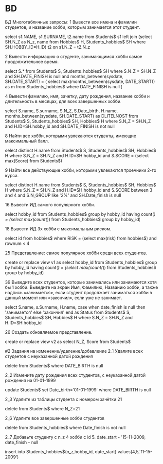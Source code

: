 # BD
БД
Многотабличные запросы:
1 Вывести все имена и фамилии студентов, и название хобби, которым занимается этот студент.

select s1.NAME, s1.SURNAME, t2.name
from Students$ s1 left join (select SH.N_Z as N_z, name
 from Hobbies$ H, Students_hobbies$ SH
 where SH.HOBBY_ID=H.ID) t2 on s1.N_Z = t2.N_z
 
 2 Вывести информацию о студенте, занимающимся хобби самое продолжительное время.
 
 select S.*
from Students$ S, Students_hobbies$ SH
where S.N_Z = SH.N_Z and SH.DATE_FINISH is null and months_between(sysdate, SH.DATE_START) = (
 select max(months_between(sysdate, DATE_START)) as m
 from Students_hobbies$
 where DATE_FINISH is null
)

4 Вывести фамилию, имя, зачетку, дату рождения, название хобби и длительность в месяцах, для всех завершенных хобби.

select S.name, S.surname, S.N_Z, S.Date_birth, H.name, months_between(sysdate, SH.DATE_START) as DLITELNOST
from Students$ S, Students_hobbies$ SH, Hobbies$ H
where S.N_Z = SH.N_Z and H.ID=SH.hobby_id and SH.DATE_FINISH is not null

8 Найти все хобби, которыми увлекаются студенты, имеющие максимальный балл.

select distinct H.name
from Students$ S, Students_hobbies$ SH, Hobbies$ H
where S.N_Z = SH.N_Z and H.ID=SH.hobby_id and S.SCORE = (select max(Score) from Students$)

9 Найти все действующие хобби, которыми увлекаются троечники 2-го курса.

select distinct H.name
from Students$ S, Students_hobbies$ SH, Hobbies$ H
where S.N_Z = SH.N_Z and H.ID=SH.hobby_id and S.SCORE between 3 and 4 and S.N_GROUP like '2%' and SH.Date_finish is null

16 Вывести ИД самого популярного хобби.

select hobby_id
from Students_hobbies$
group by hobby_id
having count(*) = (select max(count(*)) from Students_hobbies$ group by hobby_id)

18 Вывести ИД 3х хобби с максимальным риском.

select id
from hobbies$
where RISK = (select max(risk) from hobbies$) and rownum < 4

25 Представление: самое популярное хобби среди всех студентов.

create or replace view v1 as
select hobby_id 
from Students_hobbies$ 
group by hobby_id 
having count(*) = (select max(count(*)) from Students_hobbies$ group by hobby_id)

39 Выведите всех студентов, которые занимались или занимаются хотя бы 1 хобби. Выведите на экран Имя, Фамилию, Названию хобби, а также надпись «занимается», если студент продолжает заниматься хобби в данный момент или «закончил», если уже не занимает.

select S.name, s.Surname, H.name, 
case 
 when date_finish is null 
 then 'занимается' 
 else 'закончил' 
end as Status
from Students$ S, Students_hobbies$ SH, Hobbies$ H
where S.N_Z = SH.N_Z and H.ID=SH.hobby_id

26 Создать обновляемое представление.

create or replace view v2 as
select N_Z, Score
from Students$

#2 Задания на изменение/удаление/добавление
 2_1 Удалите всех студентов с неуказанной датой рождения
 
 delete from Students$ where DATE_BIRTH is null
 
 2_2 Измените дату рождения всех студентов, с неуказанной датой рождения на 01-01-1999
 
 update Students$ set Date_birth='01-01-1999' where DATE_BIRTH is null
 
 2_3 Удалите из таблицы студента с номером зачётки 21
 
 delete from Students$ where N_Z=21
  
  2_6 Удалите все завершенные хобби студентов

delete from Students_hobbies$ where Date_finish is not null

2_7 Добавьте студенту с n_z 4 хобби с id 5. date_start - '15-11-2009, date_finish - null

insert into Students_hobbies$(n_z,hobby_id, date_start) values(4,5,'11-15-2009')
